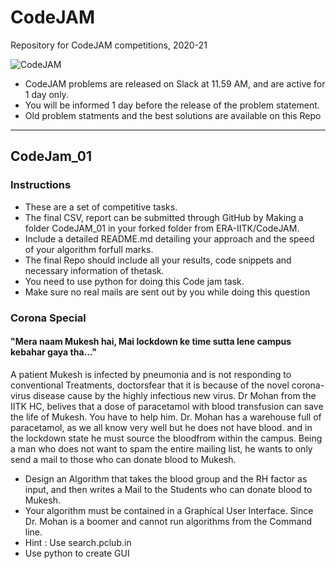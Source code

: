 # CodeJAM
Repository for CodeJAM competitions, 2020-21


![CodeJAM](https://github.com/ERA-IITK/CodeJAM/blob/master/codeJAM.png)

- CodeJAM problems are released on Slack at 11.59 AM, and are active for 1 day only. 
- You will be informed 1 day before the release of the problem statement. 
- Old problem statments and the best solutions are available on this Repo    


---
## CodeJam_01

### Instructions
- These are a set of competitive tasks.
- The final CSV, report can be submitted through GitHub by Making a folder CodeJAM_01 in your forked folder from ERA-IITK/CodeJAM.
- Include a detailed README.md detailing your approach and the speed of your algorithm forfull marks.
- The final Repo should include all your results, code snippets and necessary information of thetask.
- You need to use python for doing this Code jam task.
- Make sure no real mails are sent out by you while doing this question

### Corona Special
#### "Mera naam Mukesh hai, Mai lockdown ke time sutta lene campus kebahar gaya tha..."

A patient Mukesh is infected by pneumonia and is not responding to conventional Treatments, doctorsfear that it is because of the novel corona-virus disease cause by the highly infectious new virus.  Dr Mohan from the IITK HC, belives that a dose of paracetamol with blood transfusion can save the life of Mukesh.  You have to help him.  Dr.  Mohan has a warehouse full of paracetamol, as we all know very well but he does not have blood.  and in the lockdown state he must source the bloodfrom within the campus.  Being a man who does not want to spam the entire mailing list, he wants to only send a mail to those who can donate blood to Mukesh.
- Design an Algorithm that takes the blood group and the RH factor as input, and then writes a Mail to the Students who can donate blood to Mukesh.
- Your algorithm must be contained in a Graphical User Interface.  Since Dr.  Mohan is a boomer and cannot run algorithms from the Command line.
- Hint : Use search.pclub.in
- Use python to create GUI
